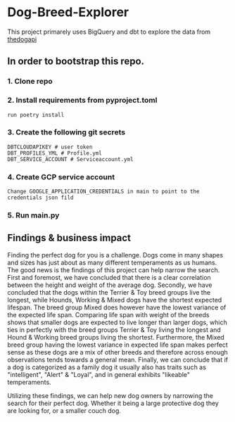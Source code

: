 # Dog-Breed-Explorer
This project primarely uses BigQuery and dbt to explore the data from [thedogapi](https://api.thedogapi.com/v1/breeds)

## In order to bootstrap this repo.
  ### 1. Clone repo
  ### 2. Install requirements from pyproject.toml
    run poetry install
  ### 3. Create the following git secrets
    DBTCLOUDAPIKEY # user token
    DBT_PROFILES_YML # Profile.yml
    DBT_SERVICE_ACCOUNT # Serviceaccount.yml
  ### 4. Create GCP service account
    Change GOOGLE_APPLICATION_CREDENTIALS in main to point to the credentials json fild    
  ### 5. Run main.py

## Findings & business impact
Finding the perfect dog for you is a challenge. Dogs come in many shapes and sizes has just about as many different temperaments as us humans. The good news is the findings of this project can help narrow the search. First and foremost, we have concluded that there is a clear correlation between the height and weight of the average dog. Secondly, we have concluded that the dogs within the Terrier & Toy breed groups live the longest, while Hounds, Working & Mixed dogs have the shortest expected lifespan. The breed group Mixed does however have the lowest variance of the expected life span. Comparing life span with weight of the breeds shows that smaller dogs are expected to live longer than larger dogs, which ties in perfectly with the breed groups Terrier & Toy living the longest and Hound & Working breed groups living the shortest. Furthermore, the Mixed breed group having the lowest variance in expected life span makes perfect sense as these dogs are a mix of other breeds and therefore across enough observations tends towards a general mean. Finally, we can conclude that if a dog is categorized as a family dog it usually also has traits such as "intelligent", "Alert" & "Loyal", and in general exhibits "likeable" temperaments.

Utilizing these findings, we can help new dog owners by narrowing the search for their perfect dog. Whether it being a large protective dog they are looking for, or a smaller couch dog. 


